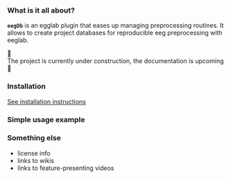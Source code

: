 ### What is it all about?
**`eegDb`** is an egglab plugin that eases up managing preprocessing routines. It allows to create project databases for reproducible eeg preprocessing with eeglab.

:construction:  
The project is currently under construction, the documentation is upcoming  
:construction:

### Installation
[See installation instructions](docs/Installation.md)

### Simple usage example

### Something else
* license info
* links to wikis
* links to feature-presenting videos
